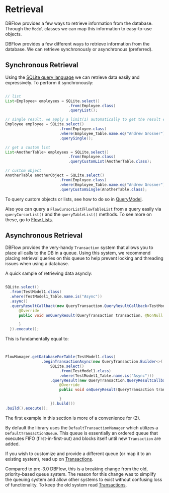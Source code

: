 # Retrieval

DBFlow provides a few ways to retrieve information from the database. Through
the `Model` classes we can map this information to easy-to-use objects.

DBFlow provides a few different ways to retrieve information from the database. We
can retrieve synchronously or asynchronous (preferred).

## Synchronous Retrieval

Using the [SQLite query language](/usage2/SQLiteWrapperLanguage.md) we can retrieve
data easily and expressively. To perform it synchronously:


```java

// list
List<Employee> employees = SQLite.select()
                            .from(Employee.class)
                            .queryList();

// single result, we apply a limit(1) automatically to get the result even faster.
Employee employee = SQLite.select()
                        .from(Employee.class)
                        .where(Employee_Table.name.eq("Andrew Grosner"))
                        .querySingle();

// get a custom list
List<AnotherTable> employees = SQLite.select()
                            .from(Employee.class)
                            .queryCustomList(AnotherTable.class);

// custom object
AnotherTable anotherObject = SQLite.select()
                        .from(Employee.class)
                        .where(Employee_Table.name.eq("Andrew Grosner"))
                        .queryCustomSingle(AnotherTable.class);

```

To query custom objects or lists, see how to do so in [QueryModel](/usage2/QueryModel.md).

Also you can query a `FlowCursorList`/`FlowTableList` from a query easily
via `queryCursorList()` and the `queryTableList()` methods. To see more on these,
go to [Flow Lists](/usage2/FlowLists.md).


## Asynchronous Retrieval

DBFlow provides the very-handy `Transaction` system that allows you to place all
calls to the DB in a queue. Using this system, we recommend placing retrieval queries
on this queue to help prevent locking and threading issues when using a database.

A quick sample of retrieving data asyncly:

```java

SQLite.select()
  .from(TestModel1.class)
  .where(TestModel1_Table.name.is("Async"))
  .async()
  .queryResultCallback(new QueryTransaction.QueryResultCallback<TestModel1>() {
      @Override
      public void onQueryResult(QueryTransaction transaction, @NonNull CursorResult<TestModel1> tResult) {

      }
  }).execute();

```

This is fundamentally equal to:

```java


FlowManager.getDatabaseForTable(TestModel1.class)
                .beginTransactionAsync(new QueryTransaction.Builder<>(
                    SQLite.select()
                        .from(TestModel1.class)
                        .where(TestModel1_Table.name.is("Async")))
                    .queryResult(new QueryTransaction.QueryResultCallback<TestModel1>() {
                        @Override
                        public void onQueryResult(QueryTransaction transaction, @NonNull CursorResult<TestModel1> tResult) {

                        }
                    }).build())
.build().execute();

```

The first example in this section is more of a convenience for (2).

By default the library uses the `DefaultTransactionManager` which utilizes
a `DefaultTransactionQueue`. This queue is essentially an ordered queue that
executes FIFO (first-in-first-out) and blocks itself until new `Transaction` are added.

If you wish to customize and provide a different queue (or map it to an existing system), read up on [Transactions](/usage2/Transactions.md).


Compared to pre-3.0 DBFlow, this is a breaking change from the old, priority-based
queue system. The reason for this change was to simplify the queuing system and
allow other systems to exist without confusing loss of functionality. To keep the old
system read [Transactions](/usage2/Transactions.md).
